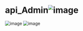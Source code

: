 # api_Admin![image](https://github.com/dreamfeelings/api_Admin/assets/116798366/0557a7c2-2a35-46b2-b4aa-6e35d86cc023)
![image](https://github.com/dreamfeelings/api_Admin/assets/116798366/77a90ee0-4711-49af-a454-2c45c03eb9ed)
![image](https://github.com/dreamfeelings/api_Admin/assets/116798366/5f9679fc-01e3-4cb1-acde-86d76e8a8ccf)
